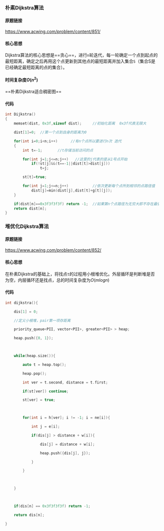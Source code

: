 ### 朴素Dijkstra算法
#### 原题链接
https://www.acwing.com/problem/content/851/
#### 核心思想
Dijkstra算法的核心思想是==贪心==，进行`n`轮迭代，每一轮确定一个点到起点的最短距离，确定之后再用这个点更新到其他点的最短距离并加入集合`S`（集合S是已经确定最短距离的点的集合）。
#### 时间复杂度$O(n^2)$
==朴素Dijkstra适合稠密图==
#### 代码
```cpp
int Dijkstra()
{
    memset(dist, 0x3f,sizeof dist);     //初始化距离  0x3f代表无限大

    dist[1]=0;  //第一个点到自身的距离为0

    for(int i=0;i<n;i++)      //有n个点所以要进行n次 迭代
    {
        int t=-1;       //t存储当前访问的点

        for(int j=1;j<=n;j++)   //这里的j代表的是从1号点开始
            if(!st[j]&&(t==-1||dist[t]>dist[j]))     
                t=j;

        st[t]=true;   

        for(int j=1;j<=n;j++)           //依次更新每个点所到相邻的点路径值
            dist[j]=min(dist[j],dist[t]+g[t][j]);
    }

    if(dist[n]==0x3f3f3f3f) return -1;  //如果第n个点路径为无穷大即不存在最低路径
    return dist[n];
}
```
### 堆优化Dijkstra算法
#### 原题链接
https://www.acwing.com/problem/content/852/
#### 核心思想
在朴素Dijkstra的基础上，将找点`t`的过程用小根堆优化。外层循环是判断堆是否为空，内层循环还是找点，总的时间复杂度为$O(mlog{n})$ 
#### 代码
```cpp
int dijkstra(){

    dis[1] = 0;

    //定义小根堆，pair第一项存距离

    priority_queue<PII, vector<PII>, greater<PII> > heap;

    heap.push({0, 1});

  

    while(heap.size()){

        auto t = heap.top();

        heap.pop();

        int ver = t.second, distance = t.first;

        if(st[ver]) continue;

        st[ver] = true;

  

        for(int i = h[ver]; i != -1; i = ne[i]){

            int j = e[i];

            if(dis[j] > distance + w[i]){

                dis[j] = distance + w[i];

                heap.push({dis[j], j});

            }

        }

  

    }

  

    if(dis[n] == 0x3f3f3f3f) return -1;

    return dis[n];

}
```